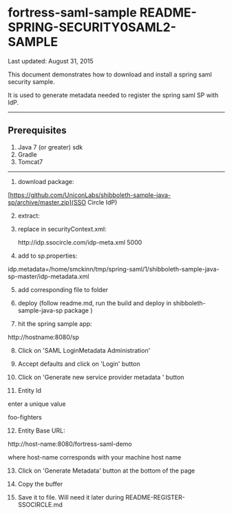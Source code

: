 # fortress-saml-sample README-SPRING-SECURITY0SAML2-SAMPLE

 Last updated: August 31, 2015

 This document demonstrates how to download and install a spring saml security sample.

  It is used to generate metadata needed to register the spring saml SP with IdP.

-------------------------------------------------------------------------------

## Prerequisites
1. Java 7 (or greater) sdk
2. Gradle
3. Tomcat7

-------------------------------------------------------------------------------

1. download package:

 [https://github.com/UniconLabs/shibboleth-sample-java-sp/archive/master.zip](SSO Circle IdP)

2. extract:

3. replace in securityContext.xml:

    <bean id="metadata" class="org.springframework.security.saml.metadata.CachingMetadataManager">
        <constructor-arg>
            <list>
                <bean class="org.opensaml.saml2.metadata.provider.HTTPMetadataProvider">
                    <constructor-arg>
                        <value type="java.lang.String">http://idp.ssocircle.com/idp-meta.xml</value>
                    </constructor-arg>
                    <constructor-arg>
                        <value type="int">5000</value>
                    </constructor-arg>
                    <property name="parserPool" ref="parserPool"/>
                </bean>
            </list>
        </constructor-arg>
    </bean>

4. add to sp.properties:

 idp.metadata=/home/smckinn/tmp/spring-saml/1/shibboleth-sample-java-sp-master/idp-metadata.xml

5. add corresponding file to folder

6. deploy (follow readme.md, run the build and deploy in shibboleth-sample-java-sp package )

7. hit the spring sample app:

 http://hostname:8080/sp

8. Click on 'SAML LoginMetadata Administration'

9. Accept defaults and click on 'Login' button

10. Click on 'Generate new service provider metadata ' button

11. Entity Id

 enter a unique value

 foo-fighters

12. Entity Base URL:

 http://host-name:8080/fortress-saml-demo

 where host-name corresponds with your machine host name

13. Click on 'Generate Metadata' button at the bottom of the page

14. Copy the buffer

15. Save it to file.  Will need it later during README-REGISTER-SSOCIRCLE.md

